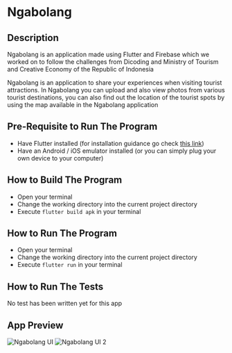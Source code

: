# Ngabolang

## Description

Ngabolang is an application made using Flutter and Firebase which we worked on to follow the challenges from Dicoding and Ministry of Tourism and Creative Economy of the Republic of Indonesia

Ngabolang is an application to share your experiences when visiting tourist attractions. In Ngabolang you can upload and also view photos from various tourist destinations, you can also find out the location of the tourist spots by using the map available in the Ngabolang application

## Pre-Requisite to Run The Program

- Have Flutter installed (for installation guidance go check [this link](https://flutter.dev/docs/get-started/install))
- Have an Android / iOS emulator installed (or you can simply plug your own device to your computer)

## How to Build The Program

- Open your terminal
- Change the working directory into the current project directory
- Execute `flutter build apk` in your terminal

## How to Run The Program

- Open your terminal
- Change the working directory into the current project directory
- Execute `flutter run` in your terminal

## How to Run The Tests

No test has been written yet for this app

## App Preview

![Ngabolang UI](https://user-images.githubusercontent.com/55071684/102616981-09674100-416b-11eb-8d45-ea2d7d41229c.png)
![Ngabolang UI 2](https://user-images.githubusercontent.com/55071684/102616978-0704e700-416b-11eb-9147-41f819f697e3.png)
